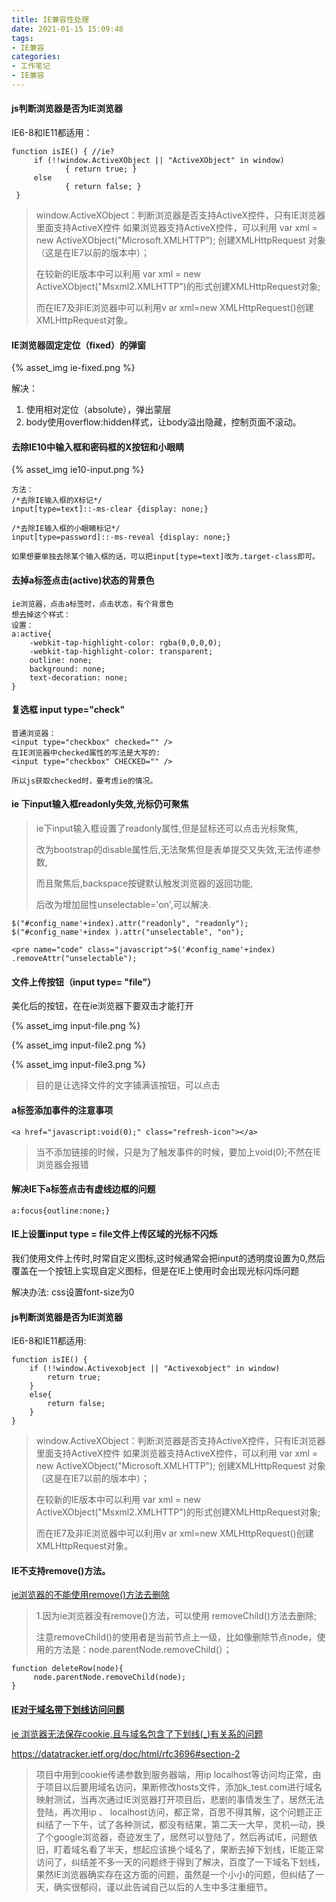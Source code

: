 ```yaml
---
title: IE兼容性处理
date: 2021-01-15 15:09:48
tags:
- IE兼容
categories:
- 工作笔记
- IE兼容
---
```


#### js判断浏览器是否为IE浏览器

IE6-8和IE11都适用：

```
function isIE() { //ie?
     if (!!window.ActiveXObject || "ActiveXObject" in window)
            { return true; }
     else
            { return false; }
 }
```

> window.ActiveXObject：判断浏览器是否支持ActiveX控件，只有IE浏览器里面支持ActiveX控件
> 如果浏览器支持ActiveX控件，可以利用 var xml = new ActiveXObject("Microsoft.XMLHTTP"); 创建XMLHttpRequest 对象（这是在IE7以前的版本中）；
>
> 在较新的IE版本中可以利用 var xml = new ActiveXObject("Msxml2.XMLHTTP")的形式创建XMLHttpRequest对象;
>
> 而在IE7及非IE浏览器中可以利用v ar xml=new XMLHttpRequest()创建XMLHttpRequest对象。



#### IE浏览器固定定位（fixed）的弹窗

{% asset_img ie-fixed.png %}

解决：

1. 使用相对定位（absolute），弹出蒙层
2. body使用overflow:hidden样式，让body溢出隐藏，控制页面不滚动。

#### 去除IE10中输入框和密码框的X按钮和小眼睛

{% asset_img ie10-input.png %}

```
方法：
/*去除IE输入框的X标记*/
input[type=text]::-ms-clear {display: none;}

/*去除IE输入框的小眼睛标记*/
input[type=password]::-ms-reveal {display: none;}

如果想要单独去除某个输入框的话，可以把input[type=text]改为.target-class即可。
```

#### 去掉a标签点击(active)状态的背景色

```
ie浏览器，点击a标签时，点击状态，有个背景色
想去掉这个样式：
设置：
a:active{
    -webkit-tap-highlight-color: rgba(0,0,0,0);
    -webkit-tap-highlight-color: transparent;
    outline: none;
    background: none;
    text-decoration: none;
}
```

#### 复选框 input type="check"

```
普通浏览器：
<input type="checkbox" checked="" />
在IE浏览器中checked属性的写法是大写的:
<input type="checkbox" CHECKED="" />

所以js获取checked时，要考虑ie的情况。
```

#### ie 下input输入框readonly失效,光标仍可聚焦

> ie下input输入框设置了readonly属性,但是鼠标还可以点击光标聚焦,
>
> 改为bootstrap的disable属性后,无法聚焦但是表单提交又失效,无法传递参数,
>
> 而且聚焦后,backspace按键默认触发浏览器的返回功能,
>
> 后改为增加屈性unselectable='on',可以解决.

```
$("#config_name'+index).attr("readonly", "readonly");
$("#config_name'+index ).attr("unselectable", "on");
```

```
<pre name="code" class="javascript">$('#config_name'+index) .removeAttr("unselectable");
```

#### 文件上传按钮（input type= "file"）

美化后的按钮，在在ie浏览器下要双击才能打开

{% asset_img input-file.png %}

{% asset_img input-file2.png %}

{% asset_img input-file3.png %}

> 目的是让选择文件的文字铺满该按钮，可以点击



#### a标签添加事件的注意事项

```
<a href="javascript:void(0);" class="refresh-icon"></a>
```

> 当不添加链接的时候，只是为了触发事件的时候，要加上void(0);不然在IE浏览器会报错

#### 解决IE下a标签点击有虚线边框的问题

```
a:focus{outline:none;}
```

#### IE上设置input type = file文件上传区域的光标不闪烁

我们使用文件上传时,时常自定义图标,这时候通常会把input的透明度设置为0,然后覆盖在一个按钮上实现自定义图标，但是在IE上使用时会出现光标闪烁问题

解决办法: css设置font-size为0

#### js判断浏览器是否为IE浏览器

IE6-8和IE11都适用:

```
function isIE() {
	if (!!window.Activexobject || "Activexobject" in window)
 		return true;
 	}
	else{
 		return false;
 	}
}
```

> window.ActiveXObject：判断浏览器是否支持ActiveX控件，只有IE浏览器里面支持ActiveX控件 如果浏览器支持ActiveX控件，可以利用 var xml = new ActiveXObject("Microsoft.XMLHTTP"); 创建XMLHttpRequest 对象（这是在IE7以前的版本中）；
>
> 在较新的IE版本中可以利用 var xml = new ActiveXObject("Msxml2.XMLHTTP")的形式创建XMLHttpRequest对象;
>
> 而在IE7及非IE浏览器中可以利用v ar xml=new XMLHttpRequest()创建XMLHttpRequest对象。

#### IE不支持remove()方法。

[ie浏览器的不能使用remove()方法去删除](https://blog.csdn.net/mengtianqq/article/details/79744394)

> 1.因为ie浏览器没有remove()方法，可以使用 removeChild()方法去删除;
>
> 注意removeChild()的使用者是当前节点上一级，比如像删除节点node，使用的方法是：node.parentNode.removeChild(）；

```
function deleteRow(node){
	 node.parentNode.removeChild(node);
}
```

#### [IE对于域名带下划线访问问题]( http://www.360doc.com/content/14/0826/17/432969_404801617.shtml)

[ie 浏览器无法保存cookie,且与域名包含了下划线(_)有关系的问题](https://blog.csdn.net/qidizi/article/details/44494169)

https://datatracker.ietf.org/doc/html/rfc3696#section-2

> 项目中用到cookie传递参数到服务器端，用ip localhost等访问均正常，由于项目以后要用域名访问，果断修改hosts文件，添加k_test.com进行域名映射测试，当再次通过IE浏览器打开项目后，悲剧的事情发生了，居然无法登陆，再次用ip 、 localhost访问，都正常，百思不得其解，这个问题正正纠结了一下午，试了各种测试，都没有结果，第二天一大早，灵机—动，换了个google浏览器，奇迹发生了，居然可以登陆了，然后再试IE，问题依旧，盯着域名看了半天，想起应该换个域名了，果断去掉下划线，IE能正常访问了，纠结差不多一天的问题终于得到了解决，百度了一下域名下划线，果然IE浏览器确实存在这方面的问题，虽然是一个小小的问题，但纠结了一天，确实很郁闷，谨以此告诫自己以后的人生中多注重细节。